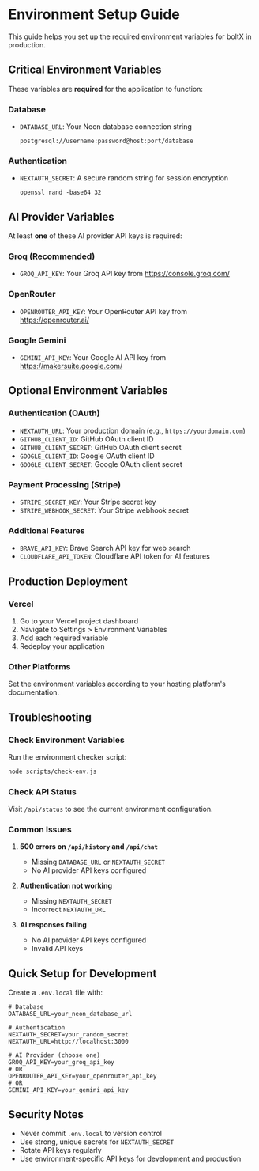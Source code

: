 # Environment Setup Guide

This guide helps you set up the required environment variables for boltX in production.

## Critical Environment Variables

These variables are **required** for the application to function:

### Database
- `DATABASE_URL`: Your Neon database connection string
  ```
  postgresql://username:password@host:port/database
  ```

### Authentication
- `NEXTAUTH_SECRET`: A secure random string for session encryption
  ```
  openssl rand -base64 32
  ```

## AI Provider Variables

At least **one** of these AI provider API keys is required:

### Groq (Recommended)
- `GROQ_API_KEY`: Your Groq API key from https://console.groq.com/

### OpenRouter
- `OPENROUTER_API_KEY`: Your OpenRouter API key from https://openrouter.ai/

### Google Gemini
- `GEMINI_API_KEY`: Your Google AI API key from https://makersuite.google.com/

## Optional Environment Variables

### Authentication (OAuth)
- `NEXTAUTH_URL`: Your production domain (e.g., `https://yourdomain.com`)
- `GITHUB_CLIENT_ID`: GitHub OAuth client ID
- `GITHUB_CLIENT_SECRET`: GitHub OAuth client secret
- `GOOGLE_CLIENT_ID`: Google OAuth client ID
- `GOOGLE_CLIENT_SECRET`: Google OAuth client secret

### Payment Processing (Stripe)
- `STRIPE_SECRET_KEY`: Your Stripe secret key
- `STRIPE_WEBHOOK_SECRET`: Your Stripe webhook secret

### Additional Features
- `BRAVE_API_KEY`: Brave Search API key for web search
- `CLOUDFLARE_API_TOKEN`: Cloudflare API token for AI features

## Production Deployment

### Vercel
1. Go to your Vercel project dashboard
2. Navigate to Settings > Environment Variables
3. Add each required variable
4. Redeploy your application

### Other Platforms
Set the environment variables according to your hosting platform's documentation.

## Troubleshooting

### Check Environment Variables
Run the environment checker script:
```bash
node scripts/check-env.js
```

### Check API Status
Visit `/api/status` to see the current environment configuration.

### Common Issues

1. **500 errors on `/api/history` and `/api/chat`**
   - Missing `DATABASE_URL` or `NEXTAUTH_SECRET`
   - No AI provider API keys configured

2. **Authentication not working**
   - Missing `NEXTAUTH_SECRET`
   - Incorrect `NEXTAUTH_URL`

3. **AI responses failing**
   - No AI provider API keys configured
   - Invalid API keys

## Quick Setup for Development

Create a `.env.local` file with:
```env
# Database
DATABASE_URL=your_neon_database_url

# Authentication
NEXTAUTH_SECRET=your_random_secret
NEXTAUTH_URL=http://localhost:3000

# AI Provider (choose one)
GROQ_API_KEY=your_groq_api_key
# OR
OPENROUTER_API_KEY=your_openrouter_api_key
# OR
GEMINI_API_KEY=your_gemini_api_key
```

## Security Notes

- Never commit `.env.local` to version control
- Use strong, unique secrets for `NEXTAUTH_SECRET`
- Rotate API keys regularly
- Use environment-specific API keys for development and production 